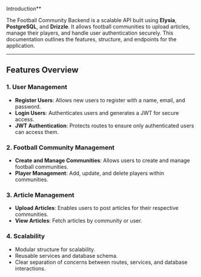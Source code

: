 Introduction\*\*

The Football Community Backend is a scalable API built using **Elysia**, **PostgreSQL**, and **Drizzle**. It allows football communities to upload articles, manage their players, and handle user authentication securely. This documentation outlines the features, structure, and endpoints for the application.

---

## **Features Overview**

### 1. **User Management**

- **Register Users**: Allows new users to register with a name, email, and password.
- **Login Users**: Authenticates users and generates a JWT for secure access.
- **JWT Authentication**: Protects routes to ensure only authenticated users can access them.

### 2. **Football Community Management**

- **Create and Manage Communities**: Allows users to create and manage football communities.
- **Player Management**: Add, update, and delete players within communities.

### 3. **Article Management**

- **Upload Articles**: Enables users to post articles for their respective communities.
- **View Articles**: Fetch articles by community or user.

### 4. **Scalability**

- Modular structure for scalability.
- Reusable services and database schema.
- Clear separation of concerns between routes, services, and database interactions.
